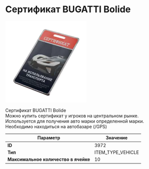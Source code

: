 # Сертификат BUGATTI Bolide

![Item Image](../img/3972.webp?raw=true)

Сертификат BUGATTI Bolide<br>Можно купить сертификат у игроков на центральном рынке.<br>Используется для получения авто марки определенной марки.<br>Необходимо находиться на автобазаре (/GPS)


| Параметр | Значение |
|----------|----------|
| **ID** | 3972 |
| **Тип** | ITEM_TYPE_VEHICLE |
| **Максимальное количество в ячейке** | 10 |

